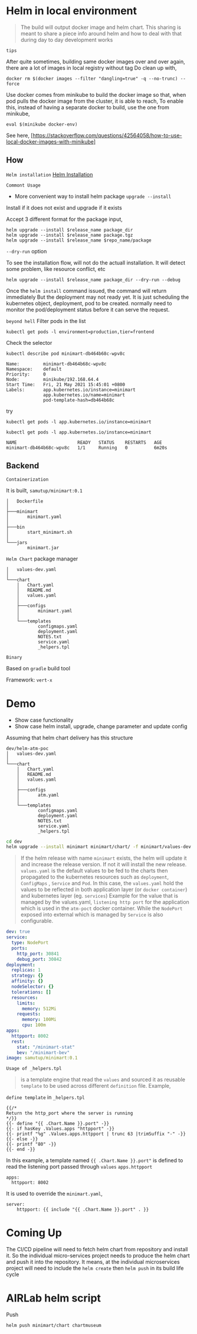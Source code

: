 # Helm in local environment
>The build will output docker image and helm chart. This sharing is meant to share a piece info around helm and how to deal with that during day to day development works

`tips`

After quite sometimes, building same docker images over and over again, there are a lot of images in local registry without tag
Do clean up with,
```shell
docker rm $(docker images --filter "dangling=true" -q --no-trunc) --force
```
Use docker comes from minikube to build the docker image so that, when pod pulls the docker image from the cluster, it is able to reach,
To enable this, instead of having a separate docker to build, use the one from minikube,
```shell
eval $(minikube docker-env)
```
See here, [https://stackoverflow.com/questions/42564058/how-to-use-local-docker-images-with-minikube]
## How
`Helm installation`
[Helm Installation](https://helm.sh/docs/intro/install/)

`Commont Usage`

* More convenient way to install helm package
`upgrade --install`

Install if it does not exist and upgrade if it exists  

Accept 3 different format for the package input,

```shell
helm upgrade --install $release_name package_dir
helm upgrade --install $release_name package.tgz
helm upgrade --install $release_name $repo_name/package
```

`--dry-run` option

To see the installation flow, will not do the actuall installation. It will detect some problem,
like resource conflict, etc

```shell
helm upgrade --install $release_name package_dir --dry-run --debug
```
Once the `helm install` command issued, the command will return immediately
But the deployment may not ready yet. It is just scheduling the kubernetes object, deployment, pod to be created.
normally need to monitor the pod/deployment status before it can serve the request.

`beyond hell`
Filter pods in the list
```shell
kubectl get pods -l environment=production,tier=frontend
```

Check the selector
```shell
kubectl describe pod minimart-db464b68c-wpv8c

Name:         minimart-db464b68c-wpv8c
Namespace:    default
Priority:     0
Node:         minikube/192.168.64.4
Start Time:   Fri, 21 May 2021 15:45:01 +0800
Labels:       app.kubernetes.io/instance=minimart
              app.kubernetes.io/name=minimart
              pod-template-hash=db464b68c

```
try
```shell
kubectl get pods -l app.kubernetes.io/instance=minimart
```

```shell
kubectl get pods -l app.kubernetes.io/instance=minimart

NAME                       READY   STATUS    RESTARTS   AGE
minimart-db464b68c-wpv8c   1/1     Running   0          6m20s

```


## Backend

`Containerization`

It is built, `samutup/minimart:0.1`

```file
│   Dockerfile
│
├───minimart
│       minimart.yaml
│
├───bin
│       start_minimart.sh
│
└───jars
        minimart.jar

```


`Helm Chart` package manager

```file
│   values-dev.yaml
│
└───chart
    │   Chart.yaml
    │   README.md
    │   values.yaml
    │
    ├───configs
    │       minimart.yaml
    │
    └───templates
            configmaps.yaml
            deployment.yaml
            NOTES.txt
            service.yaml
            _helpers.tpl

```

`Binary`

Based on `gradle` build tool

Framework: `vert-x`

# Demo
* Show case functionality
* Show case helm install, upgrade, change parameter and update config

Assuming that helm chart delivery has this structure

```file
dev/helm-atm-poc
│   values-dev.yaml
│
└───chart
    │   Chart.yaml
    │   README.md
    │   values.yaml
    │
    ├───configs
    │       atm.yaml
    │
    └───templates
            configmaps.yaml
            deployment.yaml
            NOTES.txt
            service.yaml
            _helpers.tpl

```

```bash
cd dev
helm upgrade --install minimart minimart/chart/ -f minimart/values-dev.yaml
```
>If the helm release with name `minimart` exists, the helm will update it and increase the release version. If not it will install the new release.
`values.yaml` is the default values to be fed to the charts then propagated to the kubernetes resources such as `deployment`, `ConfigMaps` , `Service` and `Pod`. In this case, the `values.yaml` hold the values to be reflected in both application layer (or `docker container`) and kubernetes layer (eg. `services`)
Example for the value that is managed by the values.yaml, `listening http port` for the application which is used in the `atm-poct` docker container. While the `NodePort` exposed into external which is managed by `Service` is also configurable.

```yaml
dev: true
service:
  type: NodePort
  ports:
    http_port: 30841
    debug_port: 30842
deployment:
  replicas: 1
  strategy: {}
  affinity: {}
  nodeSelector: {}
  tolerations: []
  resources:
    limits:
      memory: 512Mi
    requests:
      memory: 100Mi
      cpu: 100m
apps:
  httpport: 8002
  rest:
    stat: "/minimart-stat"
    bev: "/minimart-bev"
image: samutup/minimart:0.1
```

`Usage of _helpers.tpl`

>is a template engine that read the `values` and sourced it as reusable `template` to be used across different `definition` file. Example,

`define template` in `_helpers.tpl`
```shell
{{/*
Return the http_port where the server is running
*/}}
{{- define "{{ .Chart.Name }}.port" -}}
{{- if hasKey .Values.apps "httpport" -}}
{{- printf "%g" .Values.apps.httpport | trunc 63 |trimSuffix "-" -}}
{{- else -}}
{{- printf "80" -}}
{{- end -}}
```
In this example, a template named `{{ .Chart.Name }}.port"` is defined to read the listening port passed through `values` `apps.httpport`

```shell
apps:
  httpport: 8002
```
It is used to override the `minimart.yaml`,
```shell
server:
    httpport: {{ include "{{ .Chart.Name }}.port" . }}
```

# Coming Up
The CI/CD pipeline will need to fetch helm chart from repository and install it.
So the individual micro-services project needs to produce the helm chart and push it into the repository.
It means, at the individual microservices project will need to include the `helm create` then `helm push` in its build life cycle


# AIRLab helm script
Push 
```shell
helm push minimart/chart chartmuseum

```
